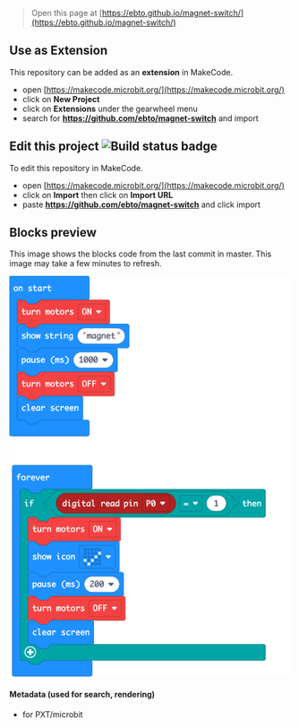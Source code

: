 
> Open this page at [https://ebto.github.io/magnet-switch/](https://ebto.github.io/magnet-switch/)

## Use as Extension

This repository can be added as an **extension** in MakeCode.

* open [https://makecode.microbit.org/](https://makecode.microbit.org/)
* click on **New Project**
* click on **Extensions** under the gearwheel menu
* search for **https://github.com/ebto/magnet-switch** and import

## Edit this project ![Build status badge](https://github.com/ebto/magnet-switch/workflows/MakeCode/badge.svg)

To edit this repository in MakeCode.

* open [https://makecode.microbit.org/](https://makecode.microbit.org/)
* click on **Import** then click on **Import URL**
* paste **https://github.com/ebto/magnet-switch** and click import

## Blocks preview

This image shows the blocks code from the last commit in master.
This image may take a few minutes to refresh.

![A rendered view of the blocks](https://github.com/ebto/magnet-switch/raw/master/.github/makecode/blocks.png)

#### Metadata (used for search, rendering)

* for PXT/microbit
<script src="https://makecode.com/gh-pages-embed.js"></script><script>makeCodeRender("{{ site.makecode.home_url }}", "{{ site.github.owner_name }}/{{ site.github.repository_name }}");</script>
